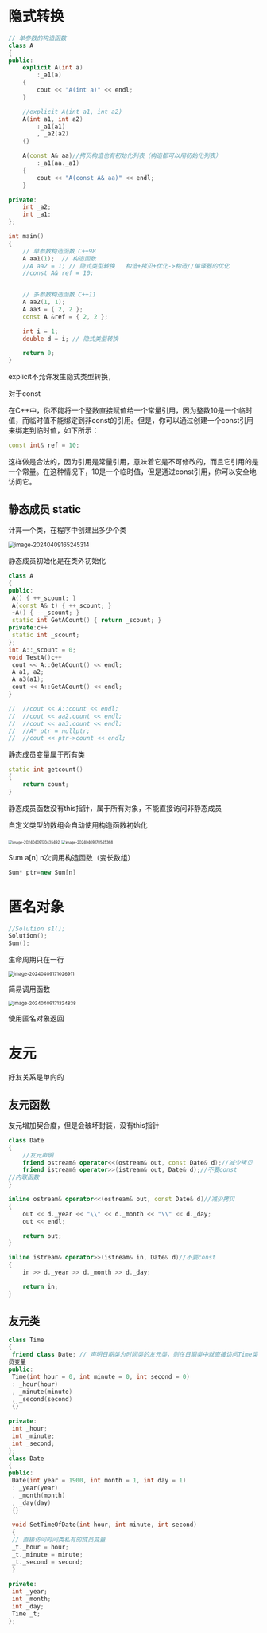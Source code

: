 # 隐式转换

```C++
// 单参数的构造函数
class A
{
public:
	explicit A(int a)
		:_a1(a)
	{
		cout << "A(int a)" << endl;
	}

	//explicit A(int a1, int a2)
	A(int a1, int a2)
		:_a1(a1)
		, _a2(a2)
	{}

	A(const A& aa)//拷贝构造也有初始化列表（构造都可以用初始化列表）
		:_a1(aa._a1)
	{
		cout << "A(const A& aa)" << endl;
	}

private:
	int _a2;
	int _a1;
};

int main()
{
	// 单参数构造函数 C++98
	A aa1(1);  // 构造函数
	//A aa2 = 1; // 隐式类型转换   构造+拷贝+优化->构造//编译器的优化
	//const A& ref = 10;


	// 多参数构造函数 C++11
	A aa2(1, 1);
	A aa3 = { 2, 2 };
	const A &ref = { 2, 2 };

	int i = 1;
	double d = i; // 隐式类型转换

	return 0;
}

```

explicit不允许发生隐式类型转换，

对于const

在C++中，你不能将一个整数直接赋值给一个常量引用，因为整数10是一个临时值，而临时值不能绑定到非const的引用。但是，你可以通过创建一个const引用来绑定到临时值，如下所示：

```cpp
const int& ref = 10;
```

这样做是合法的，因为引用是常量引用，意味着它是不可修改的，而且它引用的是一个常量。在这种情况下，10是一个临时值，但是通过const引用，你可以安全地访问它。

## 静态成员  static

计算一个类，在程序中创建出多少个类

<img src="C:\Users\30780\AppData\Roaming\Typora\typora-user-images\image-20240409165245314.png" alt="image-20240409165245314" style="zoom:80%;" />

静态成员初始化是在类外初始化

```c++
class A
{
public:
 A() { ++_scount; }
 A(const A& t) { ++_scount; }
 ~A() { --_scount; }
 static int GetACount() { return _scount; }
private:c++
 static int _scount;
};
int A::_scount = 0;
void TestA()c++
 cout << A::GetACount() << endl;
 A a1, a2;
 A a3(a1);
 cout << A::GetACount() << endl;
}
```

```c++
//	//cout << A::count << endl;
//	//cout << aa2.count << endl;
//	//cout << aa3.count << endl;
//	//A* ptr = nullptr;
//	//cout << ptr->count << endl;
```

静态成员变量属于所有类

```c++
static int getcount()
{
    return count;
}
```

静态成员函数没有this指针，属于所有对象，不能直接访问非静态成员

自定义类型的数组会自动使用构造函数初始化

<img src="C:\Users\30780\AppData\Roaming\Typora\typora-user-images\image-20240409170435492.png" alt="image-20240409170435492" style="zoom:50%;" />

<img src="C:\Users\30780\AppData\Roaming\Typora\typora-user-images\image-20240409170545368.png" alt="image-20240409170545368" style="zoom:50%;" />

Sum a[n]  n次调用构造函数（变长数组）

```c++
Sum* ptr=new Sum[n]
```

# 匿名对象

```c++
//Solution s1();
Solution();
Sum();
```

生命周期只在一行 

<img src="C:\Users\30780\AppData\Roaming\Typora\typora-user-images\image-20240409171026911.png" alt="image-20240409171026911" style="zoom:67%;" />

简易调用函数

<img src="C:\Users\30780\AppData\Roaming\Typora\typora-user-images\image-20240409171324838.png" alt="image-20240409171324838" style="zoom:67%;" />

使用匿名对象返回

# 友元

好友关系是单向的

## 友元函数

友元增加契合度，但是会破坏封装，没有this指针

```c++
class Date
{
	//友元声明
	friend ostream& operator<<(ostream& out, const Date& d);//减少拷贝
	friend istream& operator>>(istream& out, Date& d);//不要const 
//内联函数
}

inline ostream& operator<<(ostream& out, const Date& d)//减少拷贝
{
	out << d._year << "\\" << d._month << "\\" << d._day;
	out << endl;

	return out;
}

inline istream& operator>>(istream& in, Date& d)//不要const 
{
	in >> d._year >> d._month >> d._day;

	return in;
}
```

## 友元类

```c++
class Time
{
 friend class Date; // 声明日期类为时间类的友元类，则在日期类中就直接访问Time类中的私有成
员变量
public:
 Time(int hour = 0, int minute = 0, int second = 0)
 : _hour(hour)
 , _minute(minute)
 , _second(second)
 {}
 
private:
 int _hour;
 int _minute;
 int _second;
};
class Date
{
public:
 Date(int year = 1900, int month = 1, int day = 1)
 : _year(year)
 , _month(month)
 , _day(day)
 {}
 
 void SetTimeOfDate(int hour, int minute, int second)
 {
 // 直接访问时间类私有的成员变量
 _t._hour = hour;
 _t._minute = minute;
 _t._second = second;
 }
 
private:
 int _year;
 int _month;
 int _day;
 Time _t;
};
```



